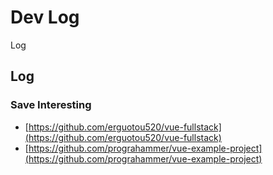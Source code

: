 # Dev Log

Log

## Log

### Save Interesting

* [https://github.com/erguotou520/vue-fullstack](https://github.com/erguotou520/vue-fullstack)
* [https://github.com/prograhammer/vue-example-project](https://github.com/prograhammer/vue-example-project)
